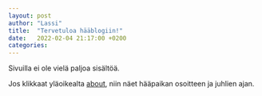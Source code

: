 ```yaml
---
layout: post
author: "Lassi"
title:  "Tervetuloa hääblogiin!"
date:   2022-02-04 21:17:00 +0200
categories:
---
```


Sivuilla ei ole vielä paljoa sisältöä.

Jos klikkaat yläoikealta [about](/about/), niin näet hääpaikan osoitteen ja juhlien ajan.
